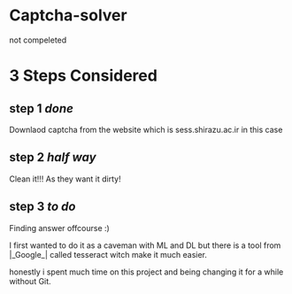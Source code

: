 # Captcha-solver
 not compeleted

# 3 Steps Considered

## step 1 _done_

Downlaod captcha from the website which is sess.shirazu.ac.ir in this case

## step 2 _half way_

Clean it!!!
As they want it dirty!

## step 3 _to do_

Finding answer offcourse :)

I first wanted to do it as a caveman with ML and DL but there is a tool from |\_Google\_| called tesseract witch make it much easier.


honestly i spent much time on this project and being changing it for a while without Git.

